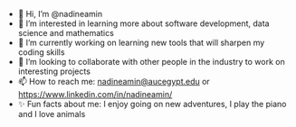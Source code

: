 - 👋 Hi, I’m @nadineamin
- 👀 I’m interested in learning more about software development, data science and mathematics
- 🌱 I’m currently working on learning new tools that will sharpen my coding skills
- 💞️ I’m looking to collaborate with other people in the industry to work on interesting projects
- 📫 How to reach me: nadineamin@aucegypt.edu or https://www.linkedin.com/in/nadineamin/
- ✨ Fun facts about me: I enjoy going on new adventures, I play the piano and I love animals

<!---
nadineamin/nadineamin is a ✨ special ✨ repository because its `README.md` (this file) appears on your GitHub profile.
You can click the Preview link to take a look at your changes.
--->
